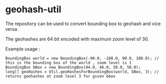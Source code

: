 # geohash-util

The repository can be used to convert bounding box to geohash and vice versa.

The geohashes are 64 bit encoded with maximum zoom level of 30.

Example usage :
```
BoundingBox world = new BoundingBox(-90.0, -180.0, 90.0, 180.0); // this is the bounding box of the world , zoom level is 1
BoundingBox bBox = new BoundingBox(44.0, 46.0, 50.0, 50.0);
long[] geoHashes = Util.geoHashesForBoundingBox(world, bBox, 3); // returns geohashes at zoom level 3 for given bbox
``` 